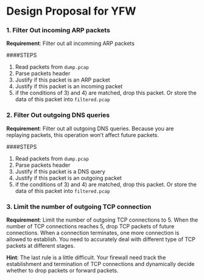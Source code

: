 # Design Proposal for YFW

### 1. Filter Out incoming ARP packets

**Requirement**: Filter out all incomming ARP packets

####STEPS
1. Read packets from `dump.pcap`
2. Parse packets header
3. Justify if this packet is an ARP packet
4. Justify if this packet is an incoming packet
5. if the conditions of 3) and 4) are matched, drop this packet. Or store the data of this packet into `filtered.pcap`


### 2. Filter Out outgoing DNS queries

**Requirement**: Filter out all outgoing DNS queries. Because you are replaying packets, this operation won’t affect future packets.

####STEPS
1. Read packets from `dump.pcap`
2. Parse packets header
3. Justify if this packet is a DNS query
4. Justify if this packet is an outgoing packet
5. if the conditions of 3) and 4) are matched, drop this packet. Or store the data of this packet into `filtered.pcap`

### 3. Limit the number of outgoing TCP connection

**Requirement**: Limit the number of outgoing TCP connections to 5. When the number of TCP connections reaches 5, drop TCP packets of future connections. When a connection terminates, one more connection is allowed to establish. You need to accurately deal with different type of TCP packets at different stages.

**Hint**: The last rule is a little difficult. Your firewall need track the establishment and termination of TCP connections and dynamically decide whether to drop packets or forward packets.